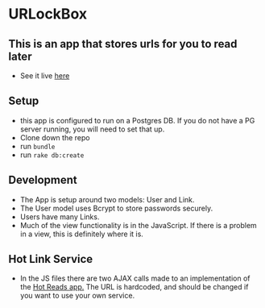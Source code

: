 # URLockBox


## This is an app that stores urls for you to read later
+ See it live [here](https://safe-beach-18611.herokuapp.com/)

## Setup

+ this app is configured to run on a Postgres DB. If you do not have a PG server running, you will need to set that up.
+ Clone down the repo
+ run `bundle`
+ run `rake db:create`

## Development

+ The App is setup around two models: User and Link.
+ The User model uses Bcrypt to store passwords securely.
+ Users have many Links.
+ Much of the view functionality is in the JavaScript. If there is a problem in a view, this is definitely where it is.

## Hot Link Service

+ In the JS files there are two AJAX calls made to an implementation of the [Hot Reads app.](https://mighty-ocean-52812.herokuapp.com/) The URL is hardcoded, and should be changed if you want to use your own service.
